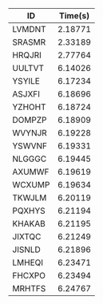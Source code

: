 |ID|Time(s)|
|-|-|
|LVMDNT|2.18771|
|SRASMR|2.33189|
|HRQJRI|2.77764|
|UULTVT|6.14026|
|YSYILE|6.17234|
|ASJXFI|6.18696|
|YZHOHT|6.18724|
|DOMPZP|6.18909|
|WVYNJR|6.19228|
|YSWVNF|6.19331|
|NLGGGC|6.19445|
|AXUMWF|6.19619|
|WCXUMP|6.19634|
|TKWJLM|6.20119|
|PQXHYS|6.21194|
|KHAKAB|6.21195|
|JIXTQC|6.21249|
|JISNLD|6.21896|
|LMHEQI|6.23471|
|FHCXPO|6.23494|
|MRHTFS|6.24767|
